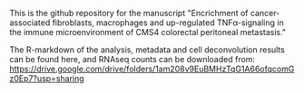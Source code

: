 This is the github repository for the manuscript "Encrichment of cancer-associated fibroblasts, macrophages and up-regulated TNFα-signaling in the immune microenvironment of CMS4 colorectal peritoneal metastasis."

The R-markdown of the analysis, metadata and cell deconvolution results can be found here, and RNAseq counts can be downloaded from:
https://drive.google.com/drive/folders/1am208v9EuBMHzTqG1A66ofqcomGz0Ep7?usp=sharing

